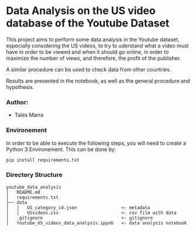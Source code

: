 # Data Analysis on the US video database of the Youtube Dataset

This project aims to perform some data analysis in the Youtube dataset, especially considering the US videos, to try to uderstand what a video must have in order
to be viewed and when it should go online, in order to maximize the number of views, and therefore, the profit of the publisher.

A similar procedure can be used to check data from other countries.

Results are presented in the notebook, as well as the general procedure and hypothesis.

### Author:

<ul>
  <li>Tales Marra</li>
</ul>

### Environement 

In order to be able to execute the following steps, you will need to create a Python 3 Environement.
This can be done by:

```bash
pip install requirements.txt
```

### Directory Structure

```
youtube_data_analysis
│   README.md 
│   requirements.txt
├── data
│   │   US_category_id.json                 <- metadata
│   │   USvideos.csv                        <- csv file with data
│   .gitignore                              <- gitignore
│   Youtube_US_videos_data_analysis.ipynb   <- data analysis notebook
```
